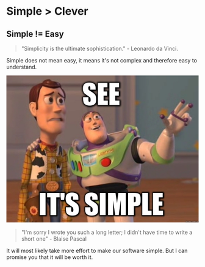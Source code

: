 
# Simple > Clever

## Simple != Easy

> "Simplicity is the ultimate sophistication." - Leonardo da Vinci.

Simple does not mean easy, it means it's not complex and therefore easy to understand.

![see_its_simple.png](/img/see_its_simple.png)

> "I'm sorry I wrote you such a long letter; I didn't have time to write a short one" - Blaise Pascal

It will most likely take more effort to make our software simple.
But I can promise you that it will be worth it.
